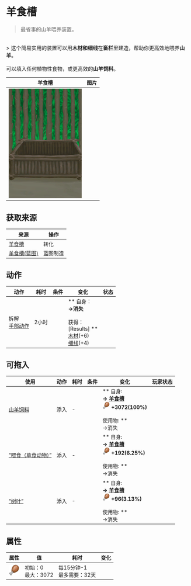 # 羊食槽  
> 最省事的山羊喂养装置。  
<br>  
> 这个简易实用的装置可以用<b>木材和细线</b>在<b>畜栏</b>里建造，帮助你更高效地喂养<b>山羊</b>。<br><br>可以填入任何植物性食物，或更高效的<b>山羊饲料</b>。  
  
  羊食槽  |   图片   
 ----  |  ----:   
   |  <img decoding="async" src="Sprite/FeedingTroughEmpty.png" href="a.md" style="max-width:300px;max-height:300px;">   
  
## 获取来源  
来源  |  操作  
----  |  ----  
[羊食槽](GoatFeeder.md)  |  转化  
[羊食槽(蓝图)](Bp_GoatFeeder.md)  |  蓝图制造  
## 动作  
动作  |  耗时  |  条件  |  变化  |  状态  
----  |  ----  |  ----  |  ----  |  ----  
拆解<br>[手部动作](HandAction.md)  |  2小时  |    |  ** 自身：**<br>→消失<br><br>** 获得： **<br>** [Results]  **<br>  [木材](Wood.md)(+6)<br>  [细线](CordFiber.md)(+4)<br>  |    
## 可拖入  
使用  |  动作  |  耗时  |  条件  |  变化  |  玩家状态  
----  |  ----  |  ----  |  ----  |  ----  |  ----  
[山羊饲料](FeedGoat.md)  |  添入<br>  |  -  |    |  ** 自身: **<br>→ [羊食槽](GoatFeeder.md)<br><img decoding="async" src="Sprite/Hunger.png" href="a.md" style="max-width:20px;max-height:20px;">  +3072(100%)<br><br>** 使用物: **<br>→消失  |    
[“喂食（草食动物）”](tag_FeedHerb.md)  |  添入<br>  |  -  |    |  ** 自身: **<br>→ [羊食槽](GoatFeeder.md)<br><img decoding="async" src="Sprite/Hunger.png" href="a.md" style="max-width:20px;max-height:20px;">  +192(6.25%)<br><br>** 使用物: **<br>→消失  |    
[“树叶”](tag_Leaves.md)  |  添入<br>  |  -  |    |  ** 自身: **<br>→ [羊食槽](GoatFeeder.md)<br><img decoding="async" src="Sprite/Hunger.png" href="a.md" style="max-width:20px;max-height:20px;">  +96(3.13%)<br><br>** 使用物: **<br>→消失  |    
## 属性   
属性  |  值  |  耗时  |  变化  
----  |  ----  |  ----  |  ----  
<img decoding="async" src="Sprite/Hunger.png" href="a.md" style="max-width:30px;max-height:30px;">  |  初始：0<br>最大：3072  |  每15分钟-1<br>最多需要：32天  |    


<script>document.title="羊食槽 - 卡牌生存百科 Card Survival Wiki";</script>